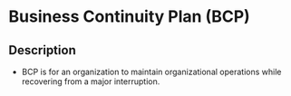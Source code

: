 # Business Continuity Plan (BCP)

## Description

- BCP is for an organization to maintain organizational operations while recovering from a major interruption.